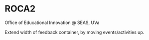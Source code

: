 # ROCA2
Office of Educational Innovation @ SEAS, UVa

Extend width of feedback container, by moving events/activities up.
